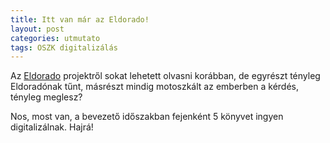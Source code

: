 ```yaml
---
title: Itt van már az Eldorado!
layout: post
categories: utmutato
tags: OSZK digitalizálás
---
```

Az [Eldorado](https://eldorado.oszk.hu/) projektről sokat lehetett olvasni korábban, de egyrészt tényleg Eldoradónak tűnt, másrészt mindig motoszkált az emberben a kérdés, tényleg meglesz?

Nos, most van, a bevezető időszakban fejenként 5 könyvet ingyen digitalizálnak. Hajrá!
